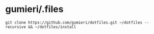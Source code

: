 # gumieri/.files
```
git clone https://github.com/gumieri/dotfiles.git ~/dotfiles --recursive && ~/dotfiles/install
```

